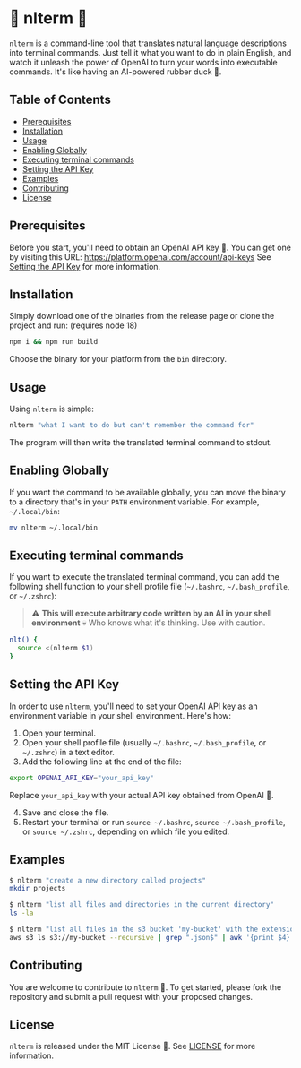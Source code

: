 # 🤖 nlterm 🤖

`nlterm` is a command-line tool that translates natural language descriptions into terminal commands. Just tell it what you want to do in plain English, and watch it unleash the power of OpenAI to turn your words into executable commands. It's like having an AI-powered rubber duck 🦆.

## Table of Contents

* [Prerequisites](#---prerequisites)
* [Installation](#----installation)
* [Usage](#---usage)
* [Enabling Globally](#---enabling-globally)
* [Executing terminal commands](#------executing-terminal-commands)
* [Setting the API Key](#setting-the-api-key)
* [Examples](#examples)
* [Contributing](#contributing)
* [License](#license)

## Prerequisites

Before you start, you'll need to obtain an OpenAI API key 🔐. You can get one by visiting this URL: https://platform.openai.com/account/api-keys
See [Setting the API Key](#setting-the-api-key) for more information.

## Installation

Simply download one of the binaries from the release page or clone the project and run: 
(requires node 18)
```bash
npm i && npm run build
```
Choose the binary for your platform from the `bin` directory.

## Usage

Using `nlterm` is simple:

```bash
nlterm "what I want to do but can't remember the command for"
```

The program will then write the translated terminal command to stdout.

## Enabling Globally
If you want the command to be available globally, you can move the binary to a directory that's in your `PATH` environment variable.
For example, `~/.local/bin`:

```bash
mv nlterm ~/.local/bin
```

## Executing terminal commands

If you want to execute the translated terminal command, you can add the following shell function to your shell profile file (`~/.bashrc`, `~/.bash_profile`, or `~/.zshrc`):

> ⚠️ **This will execute arbitrary code written by an AI in your shell environment** 💀 Who knows what it's thinking. Use with caution.

```bash
nlt() {
  source <(nlterm $1)
}
```

## Setting the API Key

In order to use `nlterm`, you'll need to set your OpenAI API key as an environment variable in your shell environment. Here's how:

1. Open your terminal.
2. Open your shell profile file (usually `~/.bashrc`, `~/.bash_profile`, or `~/.zshrc`) in a text editor.
3. Add the following line at the end of the file:
```bash
export OPENAI_API_KEY="your_api_key"
```

Replace `your_api_key` with your actual API key obtained from OpenAI 🔑.

4. Save and close the file.
5. Restart your terminal or run `source ~/.bashrc`, `source ~/.bash_profile`, or `source ~/.zshrc`, depending on which file you edited.

## Examples

```bash
$ nlterm "create a new directory called projects"
mkdir projects

$ nlterm "list all files and directories in the current directory"
ls -la

$ nlterm "list all files in the s3 bucket 'my-bucket' with the extension .json"
aws s3 ls s3://my-bucket --recursive | grep ".json$" | awk '{print $4}'
```

## Contributing

You are welcome to contribute to `nlterm` 🎉. To get started, please fork the repository and submit a pull request with your proposed changes.

## License

`nlterm` is released under the MIT License 📜. See [LICENSE](LICENSE) for more information.
